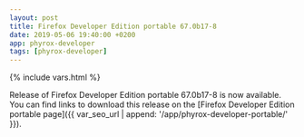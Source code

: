 ```yaml
---
layout: post
title: Firefox Developer Edition portable 67.0b17-8
date: 2019-05-06 19:40:00 +0200
app: phyrox-developer
tags: [phyrox-developer]
---
```

{% include vars.html %}

Release of Firefox Developer Edition portable 67.0b17-8 is now available.<br />
You can find links to download this release on the [Firefox Developer Edition portable page]({{ var_seo_url | append: '/app/phyrox-developer-portable/' }}).
